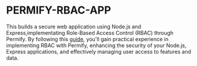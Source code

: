 # PERMIFY-RBAC-APP
This builds a secure web application using Node.js and Express,implementating Role-Based Access Control (RBAC) through Permify. By following this [guide](https://permify.co/post/role-based-access-control-rbac-nodejs-expressjs/#0), you'll gain practical experience in implementing RBAC with Permify, enhancing the security of your Node.js, Express applications, and effectively managing user access to features and data.
